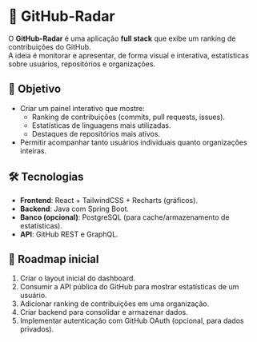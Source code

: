 # 🔭 GitHub-Radar

O **GitHub-Radar** é uma aplicação **full stack** que exibe um ranking de contribuições do GitHub.  
A ideia é monitorar e apresentar, de forma visual e interativa, estatísticas sobre usuários, repositórios e organizações.

## 🚀 Objetivo
- Criar um painel interativo que mostre:
  - Ranking de contribuições (commits, pull requests, issues).
  - Estatísticas de linguagens mais utilizadas.
  - Destaques de repositórios mais ativos.
- Permitir acompanhar tanto usuários individuais quanto organizações inteiras.

## 🛠️ Tecnologias
- **Frontend**: React + TailwindCSS + Recharts (gráficos).
- **Backend**: Java com Spring Boot.
- **Banco (opcional)**: PostgreSQL (para cache/armazenamento de estatísticas).
- **API**: GitHub REST e GraphQL.

## 🔮 Roadmap inicial
1. Criar o layout inicial do dashboard.
2. Consumir a API pública do GitHub para mostrar estatísticas de um usuário.
3. Adicionar ranking de contribuições em uma organização.
4. Criar backend para consolidar e armazenar dados.
5. Implementar autenticação com GitHub OAuth (opcional, para dados privados).




